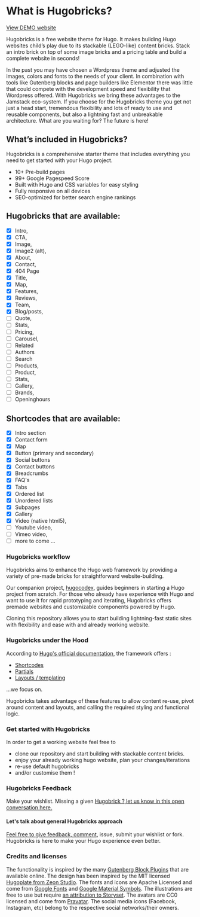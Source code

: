 # What is Hugobricks?

[View DEMO website](https://www.hugobricks.preview.usecue.com/)

Hugobricks is a free website theme for Hugo. It makes building Hugo websites child’s play due to its stackable (LEGO-like) content bricks. Stack an intro brick on top of some image bricks and a pricing table and build a complete website in seconds!

In the past you may have chosen a Wordpress theme and adjusted the images, colors and fonts to the needs of your client. In combination with tools like Gutenberg blocks and page builders like Elementor there was little that could compete with the development speed and flexibility that Wordpress offered. With Hugobricks we bring these advantages to the Jamstack eco-system. If you choose for the Hugobricks theme you get not just a head start, tremendous flexibility and lots of ready to use and reusable components, but also a lightning fast and unbreakable architecture. What are you waiting for? The future is here!

## What’s included in Hugobricks?

Hugobricks is a comprehensive starter theme that includes everything you need to get started with your Hugo project.

- 10+ Pre-build pages
- 99+ Google Pagespeed Score
- Built with Hugo and CSS variables for easy styling
- Fully responsive on all devices
- SEO-optimized for better search engine rankings

##  Hugobricks that are available:

- [x] Intro,
- [x] CTA,
- [x] Image,
- [x] Image2 (alt),
- [x] About,
- [x] Contact,
- [x] 404 Page
- [x] Title,
- [x] Map,
- [x] Features,
- [x] Reviews,
- [x] Team,
- [x] Blog/posts,
- [ ] Quote,
- [ ] Stats,
- [ ] Pricing,
- [ ] Carousel,
- [ ] Related
- [ ] Authors
- [ ] Search
- [ ] Products,
- [ ] Product,
- [ ] Stats,
- [ ] Gallery,
- [ ] Brands,
- [ ] Openinghours

## Shortcodes that are available:
- [x] Intro section
- [x] Contact form
- [x] Map
- [x] Button (primary and secondary)
- [x] Social buttons
- [x] Contact buttons
- [x] Breadcrumbs
- [x] FAQ's
- [x] Tabs
- [x] Ordered list
- [x] Unordered lists
- [x] Subpages
- [x] Gallery
- [x] Video (native html5),
- [ ] Youtube video,
- [ ] Vimeo video,
- [ ] more to come ...

### Hugobricks workflow

Hugobricks aims to enhance the Hugo web framework by providing a variety of pre-made bricks for straightforward website-building.

Our companion project, [hugocodex](https://hugocodex.org), guides beginners in starting a Hugo project from scratch. For those who already have experience with Hugo and want to use it for rapid prototyping and iterating, Hugobricks offers premade websites and customizable components powered by Hugo.

Cloning this repository allows you to start building lightning-fast static sites with flexibility and ease with and already working website.

### Hugobricks under the Hood

According to [Hugo's official documentation](https://gohugo.io/overview/introduction/), the framework offers : 

- [Shortcodes](https://gohugo.io/content-management/shortcodes/#what-a-shortcode-is) 
- [Partials](https://gohugo.io/templates/partials/)
- [Layouts / templating](https://gohugo.io/templates/base/)

...we focus on.

 Hugobricks takes advantage of these features to allow content re-use, pivot around content and layouts, and calling the required styling and functional logic.

### Get started with Hugobricks

In order to get a working website feel free to 

- clone our repository and start building with stackable content bricks.
- enjoy your already working hugo website, plan your changes/iterations
- re-use default hugobricks
- and/or customise them !

### Hugobricks Feedback 

Make your wishlist. Missing a given [Hugobrick ?,let us know in this open conversation here.](https://github.com/jhvanderschee/hugobricks/issues/5)

#### Let's talk about general Hugobricks approach 

[Feel free to give feedback, comment](https://github.com/jhvanderschee/hugobricks/issues/4), issue, submit your wishlist or fork. Hugobricks is here to make your Hugo experience even better.

### Credits and licenses

The functionality is inspired by the many [Gutenberg Block Plugins](https://wpastra.com/plugins/wordpress-gutenberg-block-plugins/) that are available online. The design has been inspired by the MIT licensed [Hugoplate from Zeon Studio](https://github.com/zeon-studio/hugoplate.git). The fonts and icons are Apache Licensed and come from [Google Fonts](https://fonts.google.com) and [Google Material Symbols](https://fonts.google.com/icons). The illustrations are free to use but require [an attribution to Storyset](https://storyset.com/terms). The avatars are CC0 licensed and come from [Pravatar](https://www.pravatar.cc/images). The social media icons (Facebook, Instagram, etc) belong to the respective social networks/their owners.
